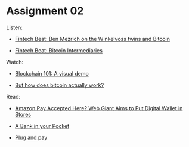 # Assignment 02


Listen:

- [Fintech Beat: Ben Mezrich on the Winkelvoss twins and Bitcoin](https://podcasts.apple.com/us/podcast/fintech-beat/id1466867273?i=1000506581932)

 - [Fintech Beat: Bitcoin Intermediaries](https://podcasts.apple.com/us/podcast/fintech-beat/id1466867273?i=1000463893464)

Watch:

- [Blockchain 101: A visual demo](https://www.youtube.com/watch?v=_160oMzblY8)

- [But how does bitcoin actually work?](https://www.youtube.com/watch?v=bBC-nXj3Ng4)

Read:

- [Amazon Pay Accepted Here? Web Giant Aims to Put Digital Wallet in Stores]( https://www.wsj.com/articles/amazon-pay-accepted-here-web-giant-aims-to-put-digital-wallet-in-stores-1542796827)

- [A Bank in your Pocket](https://www.economist.com/special-report/2019/05/02/young-people-and-their-phones-are-shaking-up-banking)

- [Plug and pay](https://www.economist.com/finance-and-economics/2019/11/21/big-tech-takes-aim-at-the-low-profit-retail-banking-industry)


